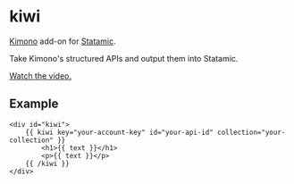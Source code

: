kiwi
====

[Kimono](http://www.kimonolabs.com) add-on for [Statamic](http://statamic.com).

Take Kimono's structured APIs and output them into Statamic.

[Watch the video.](http://youtu.be/NWgiuPgXdvc)

## Example
	<div id="kiwi">
		{{ kiwi key="your-account-key" id="your-api-id" collection="your-collection" }}
			<h1>{{ text }}</h1>
			<p>{{ text }}</p>
		{{ /kiwi }}
	</div>